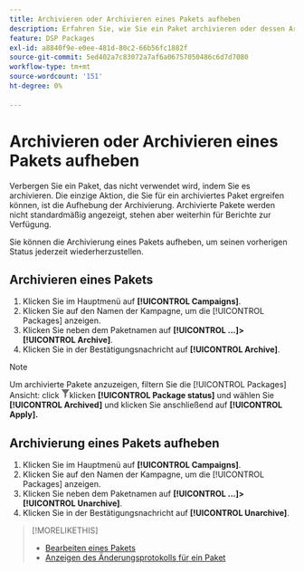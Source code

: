 ```yaml
---
title: Archivieren oder Archivieren eines Pakets aufheben
description: Erfahren Sie, wie Sie ein Paket archivieren oder dessen Archivierung aufheben.
feature: DSP Packages
exl-id: a8840f9e-e0ee-481d-80c2-66b56fc1882f
source-git-commit: 5ed402a7c83072a7af6a06757050486c6d7d7080
workflow-type: tm+mt
source-wordcount: '151'
ht-degree: 0%

---
```


# Archivieren oder Archivieren eines Pakets aufheben

Verbergen Sie ein Paket, das nicht verwendet wird, indem Sie es archivieren. Die einzige Aktion, die Sie für ein archiviertes Paket ergreifen können, ist die Aufhebung der Archivierung. Archivierte Pakete werden nicht standardmäßig angezeigt, stehen aber weiterhin für Berichte zur Verfügung.

Sie können die Archivierung eines Pakets aufheben, um seinen vorherigen Status jederzeit wiederherzustellen.

## Archivieren eines Pakets

1. Klicken Sie im Hauptmenü auf **[!UICONTROL Campaigns]**.
1. Klicken Sie auf den Namen der Kampagne, um die [!UICONTROL Packages] anzeigen.
1. Klicken Sie neben dem Paketnamen auf  **[!UICONTROL ...]>[!UICONTROL Archive]**.
1. Klicken Sie in der Bestätigungsnachricht auf **[!UICONTROL Archive]**.

>[!NOTE]
>
>Um archivierte Pakete anzuzeigen, filtern Sie die [!UICONTROL Packages] Ansicht: click ![Filterschaltfläche](/help/dsp/assets/filter.png)klicken **[!UICONTROL Package status]** und wählen Sie **[!UICONTROL Archived]** und klicken Sie anschließend auf **[!UICONTROL Apply].**

## Archivierung eines Pakets aufheben

1. Klicken Sie im Hauptmenü auf **[!UICONTROL Campaigns]**.
1. Klicken Sie auf den Namen der Kampagne, um die [!UICONTROL Packages] anzeigen.
1. Klicken Sie neben dem Paketnamen auf  **[!UICONTROL ...]>[!UICONTROL Unarchive]**.
1. Klicken Sie in der Bestätigungsnachricht auf **[!UICONTROL Unarchive]**.

>[!MORELIKETHIS]
>
>* [Bearbeiten eines Pakets](package-edit.md)
>* [Anzeigen des Änderungsprotokolls für ein Paket](package-change-log.md)

